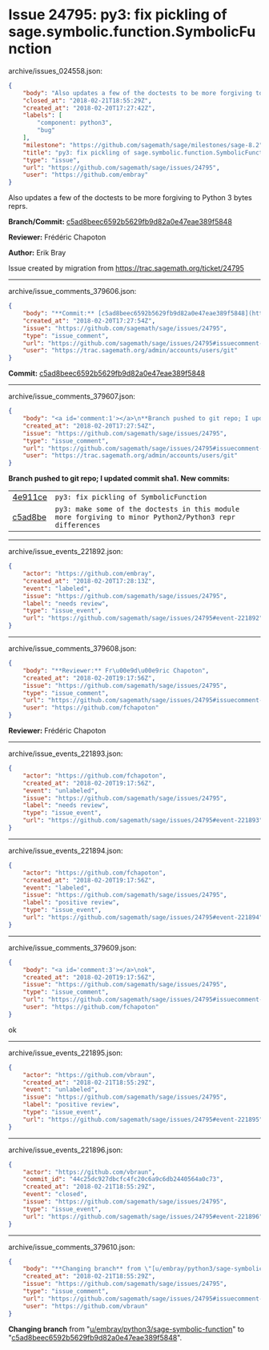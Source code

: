 # Issue 24795: py3: fix pickling of sage.symbolic.function.SymbolicFunction

archive/issues_024558.json:
```json
{
    "body": "Also updates a few of the doctests to be more forgiving to Python 3 bytes reprs.\n\n**Branch/Commit:** [c5ad8beec6592b5629fb9d82a0e47eae389f5848](https://github.com/sagemath/sagetrac-mirror/commit/c5ad8beec6592b5629fb9d82a0e47eae389f5848)\n\n**Reviewer:** Fr\u00e9d\u00e9ric Chapoton\n\n**Author:** Erik Bray\n\nIssue created by migration from https://trac.sagemath.org/ticket/24795\n\n",
    "closed_at": "2018-02-21T18:55:29Z",
    "created_at": "2018-02-20T17:27:42Z",
    "labels": [
        "component: python3",
        "bug"
    ],
    "milestone": "https://github.com/sagemath/sage/milestones/sage-8.2",
    "title": "py3: fix pickling of sage.symbolic.function.SymbolicFunction",
    "type": "issue",
    "url": "https://github.com/sagemath/sage/issues/24795",
    "user": "https://github.com/embray"
}
```
Also updates a few of the doctests to be more forgiving to Python 3 bytes reprs.

**Branch/Commit:** [c5ad8beec6592b5629fb9d82a0e47eae389f5848](https://github.com/sagemath/sagetrac-mirror/commit/c5ad8beec6592b5629fb9d82a0e47eae389f5848)

**Reviewer:** Frédéric Chapoton

**Author:** Erik Bray

Issue created by migration from https://trac.sagemath.org/ticket/24795





---

archive/issue_comments_379606.json:
```json
{
    "body": "**Commit:** [c5ad8beec6592b5629fb9d82a0e47eae389f5848](https://github.com/sagemath/sagetrac-mirror/commit/c5ad8beec6592b5629fb9d82a0e47eae389f5848)",
    "created_at": "2018-02-20T17:27:54Z",
    "issue": "https://github.com/sagemath/sage/issues/24795",
    "type": "issue_comment",
    "url": "https://github.com/sagemath/sage/issues/24795#issuecomment-379606",
    "user": "https://trac.sagemath.org/admin/accounts/users/git"
}
```

**Commit:** [c5ad8beec6592b5629fb9d82a0e47eae389f5848](https://github.com/sagemath/sagetrac-mirror/commit/c5ad8beec6592b5629fb9d82a0e47eae389f5848)



---

archive/issue_comments_379607.json:
```json
{
    "body": "<a id='comment:1'></a>\n**Branch pushed to git repo; I updated commit sha1.** **New commits:**\n<table><tr><td><a href=\"https://github.com/sagemath/sagetrac-mirror/commit/4e911ce587147c96ce18f5f4891aed73bf3d4d11\">4e911ce</a></td><td><code>py3: fix pickling of SymbolicFunction</code></td></tr><tr><td><a href=\"https://github.com/sagemath/sagetrac-mirror/commit/c5ad8beec6592b5629fb9d82a0e47eae389f5848\">c5ad8be</a></td><td><code>py3: make some of the doctests in this module more forgiving to minor Python2/Python3 repr differences</code></td></tr></table>\n",
    "created_at": "2018-02-20T17:27:54Z",
    "issue": "https://github.com/sagemath/sage/issues/24795",
    "type": "issue_comment",
    "url": "https://github.com/sagemath/sage/issues/24795#issuecomment-379607",
    "user": "https://trac.sagemath.org/admin/accounts/users/git"
}
```

<a id='comment:1'></a>
**Branch pushed to git repo; I updated commit sha1.** **New commits:**
<table><tr><td><a href="https://github.com/sagemath/sagetrac-mirror/commit/4e911ce587147c96ce18f5f4891aed73bf3d4d11">4e911ce</a></td><td><code>py3: fix pickling of SymbolicFunction</code></td></tr><tr><td><a href="https://github.com/sagemath/sagetrac-mirror/commit/c5ad8beec6592b5629fb9d82a0e47eae389f5848">c5ad8be</a></td><td><code>py3: make some of the doctests in this module more forgiving to minor Python2/Python3 repr differences</code></td></tr></table>




---

archive/issue_events_221892.json:
```json
{
    "actor": "https://github.com/embray",
    "created_at": "2018-02-20T17:28:13Z",
    "event": "labeled",
    "issue": "https://github.com/sagemath/sage/issues/24795",
    "label": "needs review",
    "type": "issue_event",
    "url": "https://github.com/sagemath/sage/issues/24795#event-221892"
}
```



---

archive/issue_comments_379608.json:
```json
{
    "body": "**Reviewer:** Fr\u00e9d\u00e9ric Chapoton",
    "created_at": "2018-02-20T19:17:56Z",
    "issue": "https://github.com/sagemath/sage/issues/24795",
    "type": "issue_comment",
    "url": "https://github.com/sagemath/sage/issues/24795#issuecomment-379608",
    "user": "https://github.com/fchapoton"
}
```

**Reviewer:** Frédéric Chapoton



---

archive/issue_events_221893.json:
```json
{
    "actor": "https://github.com/fchapoton",
    "created_at": "2018-02-20T19:17:56Z",
    "event": "unlabeled",
    "issue": "https://github.com/sagemath/sage/issues/24795",
    "label": "needs review",
    "type": "issue_event",
    "url": "https://github.com/sagemath/sage/issues/24795#event-221893"
}
```



---

archive/issue_events_221894.json:
```json
{
    "actor": "https://github.com/fchapoton",
    "created_at": "2018-02-20T19:17:56Z",
    "event": "labeled",
    "issue": "https://github.com/sagemath/sage/issues/24795",
    "label": "positive review",
    "type": "issue_event",
    "url": "https://github.com/sagemath/sage/issues/24795#event-221894"
}
```



---

archive/issue_comments_379609.json:
```json
{
    "body": "<a id='comment:3'></a>\nok",
    "created_at": "2018-02-20T19:17:56Z",
    "issue": "https://github.com/sagemath/sage/issues/24795",
    "type": "issue_comment",
    "url": "https://github.com/sagemath/sage/issues/24795#issuecomment-379609",
    "user": "https://github.com/fchapoton"
}
```

<a id='comment:3'></a>
ok



---

archive/issue_events_221895.json:
```json
{
    "actor": "https://github.com/vbraun",
    "created_at": "2018-02-21T18:55:29Z",
    "event": "unlabeled",
    "issue": "https://github.com/sagemath/sage/issues/24795",
    "label": "positive review",
    "type": "issue_event",
    "url": "https://github.com/sagemath/sage/issues/24795#event-221895"
}
```



---

archive/issue_events_221896.json:
```json
{
    "actor": "https://github.com/vbraun",
    "commit_id": "44c25dc927dbcfc4fc20c6a9c6db2440564a0c73",
    "created_at": "2018-02-21T18:55:29Z",
    "event": "closed",
    "issue": "https://github.com/sagemath/sage/issues/24795",
    "type": "issue_event",
    "url": "https://github.com/sagemath/sage/issues/24795#event-221896"
}
```



---

archive/issue_comments_379610.json:
```json
{
    "body": "**Changing branch** from \"[u/embray/python3/sage-symbolic-function](https://github.com/sagemath/sagetrac-mirror/tree/u/embray/python3/sage-symbolic-function)\" to \"[c5ad8beec6592b5629fb9d82a0e47eae389f5848](https://github.com/sagemath/sagetrac-mirror/commit/c5ad8beec6592b5629fb9d82a0e47eae389f5848)\".",
    "created_at": "2018-02-21T18:55:29Z",
    "issue": "https://github.com/sagemath/sage/issues/24795",
    "type": "issue_comment",
    "url": "https://github.com/sagemath/sage/issues/24795#issuecomment-379610",
    "user": "https://github.com/vbraun"
}
```

**Changing branch** from "[u/embray/python3/sage-symbolic-function](https://github.com/sagemath/sagetrac-mirror/tree/u/embray/python3/sage-symbolic-function)" to "[c5ad8beec6592b5629fb9d82a0e47eae389f5848](https://github.com/sagemath/sagetrac-mirror/commit/c5ad8beec6592b5629fb9d82a0e47eae389f5848)".
